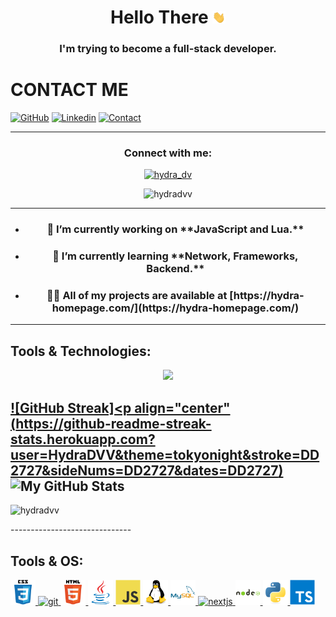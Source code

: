 <h1 align="center"> Hello There <img src="https://raw.githubusercontent.com/ABSphreak/ABSphreak/master/gifs/Hi.gif" height="20px"></h1>
<h3 align="center">I'm trying to become a full-stack developer.</h3>

<!-- Bu kısımda ise benim hakkımda iletişim kısımları var.-->

# CONTACT ME

[![GitHub](https://img.shields.io/badge/SUPPORT%20AT-GITHUB-blue?style=for-the-badge&logo=github)](https://github.com/HydraDVV)
[![Linkedin](https://img.shields.io/badge/linkedin-%230077B5.svg?&style=for-the-badge&logo=linkedin&logoColor=white)](https://www.linkedin.com/in/arda-y%C4%B1ld%C4%B1z-8a12a3249/)
[![Contact](https://img.shields.io/badge/CONTACT-GMAIL-yellow?style=for-the-badge&logo=gmail&logoColor=white)](mailto:ihydradevv@gmail.com)

<!-- Bu kısımda ise benim hakkımda iletişim kısımları var V2.-->
------------------------------

<h3 align="center">Connect with me:</h3>
<p align="center"> <a href="https://twitter.com/hydra_dv" target="blank"><img src="https://img.shields.io/twitter/follow/hydra_dv?logo=twitter&style=for-the-badge" alt="hydra_dv" /></a> </p>
<p align="center"> <img src="https://komarev.com/ghpvc/?username=hydradvv&label=Profile%20views (GitHub)&color=0e75b6&style=for-the-badge" alt="hydradvv" /> </p>
</p>
</p>

<!-- Bu kısımda birkaç adet tool var.-->
                       

<!-- Burası kendi hakkımda alanım.-->
------------------------------

- <h3 align="center">🔭 I’m currently working on **JavaScript and Lua.**</h3>

- <h3 align="center">🌱 I’m currently learning **Network, Frameworks, Backend.**</h3>

- <h3 align="center">👨‍💻 All of my projects are available at [https://hydra-homepage.com/](https://hydra-homepage.com/)</h3>

------------------------------

<!-- Toolların devamı.-->

## Tools & Technologies:

<p align="center"> <img src="https://github-readme-streak-stats.herokuapp.com?user=HydraDVV&theme=tokyonight&stroke=DD2727&sideNums=DD2727&dates=DD2727)](https://git.io/streak-stats" /> </p>

 [![GitHub Streak]<p align="center"(https://github-readme-streak-stats.herokuapp.com?user=HydraDVV&theme=tokyonight&stroke=DD2727&sideNums=DD2727&dates=DD2727)](https://git.io/streak-stats)
 ![My GitHub Stats](https://github-readme-stats.vercel.app/api/?username=HydraDVV&count_private=true&theme=tokyonight&showicons=true)
 ------------------------------

<p align="left"> <img src="https://github-profile-trophy.vercel.app/?username=HydraDVV&theme=tokyonight" alt="hydradvv" /> </p>    
 ------------------------------
<!-- pngler.-->
 
## Tools & OS: 
 
<p align="left"> <a href="https://www.w3schools.com/css/" target="_blank" rel="noreferrer"> <img src="https://raw.githubusercontent.com/devicons/devicon/master/icons/css3/css3-original-wordmark.svg" alt="css3" width="40" height="40"/> </a> <a href="https://git-scm.com/" target="_blank" rel="noreferrer"> <img src="https://www.vectorlogo.zone/logos/git-scm/git-scm-icon.svg" alt="git" width="40" height="40"/> </a> <a href="https://www.w3.org/html/" target="_blank" rel="noreferrer"> <img src="https://raw.githubusercontent.com/devicons/devicon/master/icons/html5/html5-original-wordmark.svg" alt="html5" width="40" height="40"/> </a> <a href="https://www.java.com" target="_blank" rel="noreferrer"> <img src="https://raw.githubusercontent.com/devicons/devicon/master/icons/java/java-original.svg" alt="java" width="40" height="40"/> </a> <a href="https://developer.mozilla.org/en-US/docs/Web/JavaScript" target="_blank" rel="noreferrer"> <img src="https://raw.githubusercontent.com/devicons/devicon/master/icons/javascript/javascript-original.svg" alt="javascript" width="40" height="40"/> </a> <a href="https://www.linux.org/" target="_blank" rel="noreferrer"> <img src="https://raw.githubusercontent.com/devicons/devicon/master/icons/linux/linux-original.svg" alt="linux" width="40" height="40"/> </a> <a href="https://www.mysql.com/" target="_blank" rel="noreferrer"> <img src="https://raw.githubusercontent.com/devicons/devicon/master/icons/mysql/mysql-original-wordmark.svg" alt="mysql" width="40" height="40"/> </a> <a href="https://nextjs.org/" target="_blank" rel="noreferrer"> <img src="https://cdn.worldvectorlogo.com/logos/nextjs-2.svg" alt="nextjs" width="40" height="40"/> </a> <a href="https://nodejs.org" target="_blank" rel="noreferrer"> <img src="https://raw.githubusercontent.com/devicons/devicon/master/icons/nodejs/nodejs-original-wordmark.svg" alt="nodejs" width="40" height="40"/> </a> <a href="https://www.python.org" target="_blank" rel="noreferrer"> <img src="https://raw.githubusercontent.com/devicons/devicon/master/icons/python/python-original.svg" alt="python" width="40" height="40"/> </a> <a href="https://www.typescriptlang.org/" target="_blank" rel="noreferrer"> <img src="https://raw.githubusercontent.com/devicons/devicon/master/icons/typescript/typescript-original.svg" alt="typescript" width="40" height="40"/> </a> </p>
